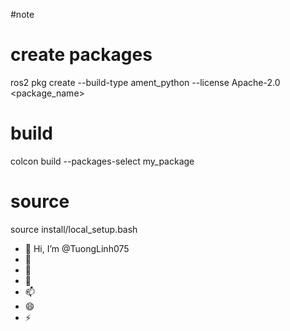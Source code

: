 #note
# create packages
ros2 pkg create --build-type ament_python --license Apache-2.0 <package_name>
# build
colcon build --packages-select my_package
# source
source install/local_setup.bash

- 👋 Hi, I’m @TuongLinh075
- 👀 
- 🌱 
- 💞️ 
- 📫
- 😄 
- ⚡ 
